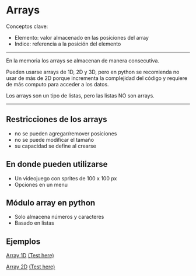 # Arrays

Conceptos clave:

- Elemento: valor almacenado en las posiciones del array
- Indice: referencia a la posición del elemento

_____

En la memoria los arrays se almacenan de manera consecutiva.

Pueden usarse arrays de 1D, 2D y 3D, pero en python se recomienda no usar de más de 2D porque incrementa la complejidad
del código y requiere de más computo para acceder a los datos.

Los arrays son un tipo de listas, pero las listas NO son arrays.

_____

## Restricciones de los arrays

- no se pueden agregar/remover posiciones
- no se puede modificar el tamaño
- su capacidad se define al crearse

## En donde pueden utilizarse

- Un videojuego con sprites de 100 x 100 px
- Opciones en un menu

## Módulo array en python

- Solo almacena números y caracteres
- Basado en listas

## Ejemplos

[Array 1D](../arrays/array_1d.py) [(Test here)](../arrays/test_array1D.py)

[Array 2D](../arrays/array_2d.py) [(Test here)](../arrays/test_array2D.py)

